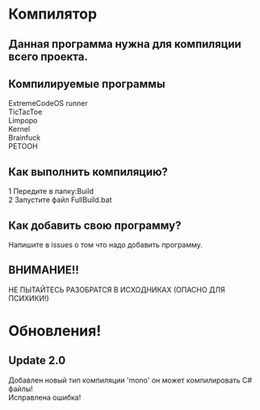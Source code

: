 # Компилятор

## Данная программа нужна для компиляции всего проекта.

## Компилируемые программы

ExtremeCodeOS runner <br>
TicTacToe <br>
Limpopo <br>
Kernel <br>
Brainfuck <br>
PETOOH <br>

## Как выполнить компиляцию?

1 Передите в папку:Build<br>
2 Запустите файл FullBuild.bat<br>

## Как добавить свою программу?

Напишите в issues о том что надо добавить программу.

## ВНИМАНИЕ!!
НЕ ПЫТАЙТЕСЬ РАЗОБРАТСЯ В ИСХОДНИКАХ (ОПАСНО ДЛЯ ПСИХИКИ!)

# Обновления!

## Update 2.0

Добавлен новый тип компиляции 'mono' он может компилировать C# файлы! <br>
Исправлена ошибка! <br>
